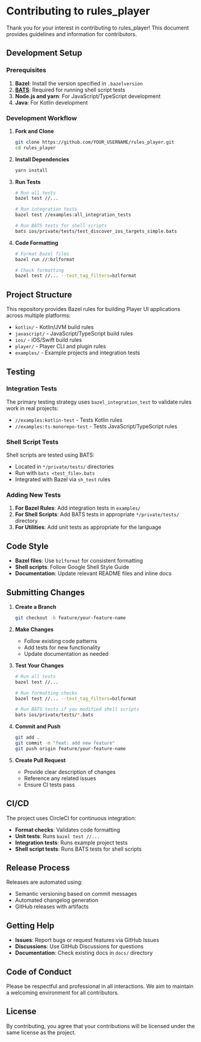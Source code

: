# Contributing to rules_player

Thank you for your interest in contributing to rules_player! This document provides guidelines and information for contributors.

## Development Setup

### Prerequisites

1. **Bazel**: Install the version specified in `.bazelversion`
2. **[BATS](https://github.com/bats-core/bats-core)**: Required for running shell script tests
3. **Node.js and yarn**: For JavaScript/TypeScript development
4. **Java**: For Kotlin development


### Development Workflow

1. **Fork and Clone**
   ```bash
   git clone https://github.com/YOUR_USERNAME/rules_player.git
   cd rules_player
   ```

2. **Install Dependencies**
   ```bash
   yarn install
   ```

3. **Run Tests**
   ```bash
   # Run all tests
   bazel test //...
   
   # Run integration tests
   bazel test //examples:all_integration_tests
   
   # Run BATS tests for shell scripts
   bats ios/private/tests/test_discover_ios_targets_simple.bats
   ```

4. **Code Formatting**
   ```bash
   # Format Bazel files
   bazel run //:bzlformat
   
   # Check formatting
   bazel test //... --test_tag_filters=bzlformat
   ```

## Project Structure

This repository provides Bazel rules for building Player UI applications across multiple platforms:

- `kotlin/` - Kotlin/JVM build rules
- `javascript/` - JavaScript/TypeScript build rules  
- `ios/` - iOS/Swift build rules
- `player/` - Player CLI and plugin rules
- `examples/` - Example projects and integration tests

## Testing

### Integration Tests

The primary testing strategy uses `bazel_integration_test` to validate rules work in real projects:

- `//examples:kotlin-test` - Tests Kotlin rules
- `//examples:ts-monorepo-test` - Tests JavaScript/TypeScript rules

### Shell Script Tests

Shell scripts are tested using BATS:

- Located in `*/private/tests/` directories
- Run with `bats <test_file>.bats`
- Integrated with Bazel via `sh_test` rules

### Adding New Tests

1. **For Bazel Rules**: Add integration tests in `examples/`
2. **For Shell Scripts**: Add BATS tests in appropriate `*/private/tests/` directory
3. **For Utilities**: Add unit tests as appropriate for the language

## Code Style

- **Bazel files**: Use `bzlformat` for consistent formatting
- **Shell scripts**: Follow Google Shell Style Guide
- **Documentation**: Update relevant README files and inline docs

## Submitting Changes

1. **Create a Branch**
   ```bash
   git checkout -b feature/your-feature-name
   ```

2. **Make Changes**
   - Follow existing code patterns
   - Add tests for new functionality
   - Update documentation as needed

3. **Test Your Changes**
   ```bash
   # Run all tests
   bazel test //...
   
   # Run formatting checks
   bazel test //... --test_tag_filters=bzlformat
   
   # Run BATS tests if you modified shell scripts
   bats ios/private/tests/*.bats
   ```

4. **Commit and Push**
   ```bash
   git add .
   git commit -m "feat: add new feature"
   git push origin feature/your-feature-name
   ```

5. **Create Pull Request**
   - Provide clear description of changes
   - Reference any related issues
   - Ensure CI tests pass

## CI/CD

The project uses CircleCI for continuous integration:

- **Format checks**: Validates code formatting
- **Unit tests**: Runs `bazel test //...`
- **Integration tests**: Runs example project tests
- **Shell script tests**: Runs BATS tests for shell scripts

## Release Process

Releases are automated using:
- Semantic versioning based on commit messages
- Automated changelog generation
- GitHub releases with artifacts

## Getting Help

- **Issues**: Report bugs or request features via GitHub Issues
- **Discussions**: Use GitHub Discussions for questions
- **Documentation**: Check existing docs in `docs/` directory

## Code of Conduct

Please be respectful and professional in all interactions. We aim to maintain a welcoming environment for all contributors.

## License

By contributing, you agree that your contributions will be licensed under the same license as the project.

